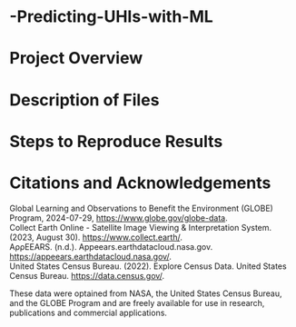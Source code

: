 # -Predicting-UHIs-with-ML
# Project Overview

# Description of Files

# Steps to Reproduce Results

# Citations and Acknowledgements  
Global Learning and Observations to Benefit the Environment (GLOBE) Program, 2024-07-29, https://www.globe.gov/globe-data.  
Collect Earth Online - Satellite Image Viewing & Interpretation System​. (2023, August 30). https://www.collect.earth/.  
AρρEEARS. (n.d.). Appeears.earthdatacloud.nasa.gov. https://appeears.earthdatacloud.nasa.gov/.  
United States Census Bureau. (2022). Explore Census Data. United States Census Bureau. https://data.census.gov/.  
  
These data were optained from NASA, the United States Census Bureau, and the GLOBE Program and are freely available for use in research, publications and commercial applications.  
